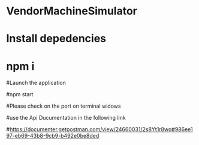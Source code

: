 # VendorMachineSimulator

# Install depedencies 
# npm i

#Launch the application 

#npm start

#Please check on the port on terminal widows

#use the Api Ducumentation in the following link

#https://documenter.getpostman.com/view/24660031/2s8Yt1r8wq#986ee197-eb69-43b8-9cb9-b492e0be8ded

